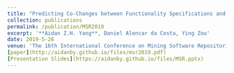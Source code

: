 ```yaml
---
title: "Predicting Co-Changes between Functionality Specifications and Source Code in Behavior Driven Development"
collection: publications
permalink: /publication/MSR2019
excerpt: '**Aidan Z.H. Yang**, Daniel Alencar da Costa, Ying Zou'
date: 2019-5-26
venue: 'The 16th International Conference on Mining Software Repositories. Acceptance Rate: 25% (36/144)'
[paper](http://aidanby.github.io/files/msr2019.pdf)
[Presentation Slides](https://aidanby.github.io/files/MSR.pptx)
---
```


